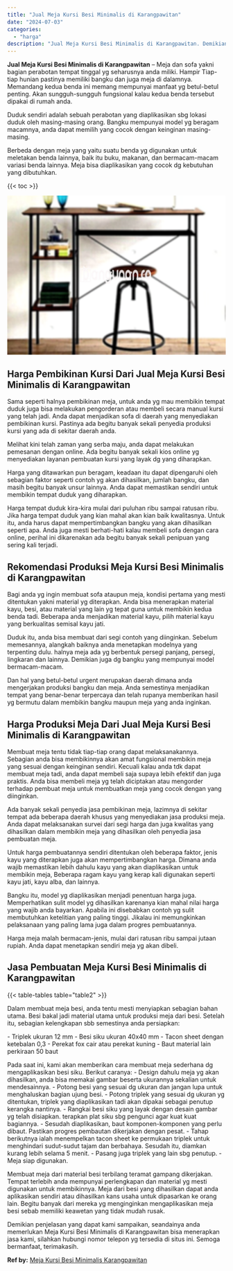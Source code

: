 ```yaml
---
title: "Jual Meja Kursi Besi Minimalis di Karangpawitan"
date: "2024-07-03"
categories: 
  - "harga"
description: "Jual Meja Kursi Besi Minimalis di Karangpawitan. Demikian penjelasan yang dapat kami sampaikan, seandainya anda memerlukan Meja Kursi Besi Minimalis di Karan..."
---
```


**Jual Meja Kursi Besi Minimalis di Karangpawitan** – Meja dan sofa yakni bagian perabotan tempat tinggal yg seharusnya anda miliki. Hampir Tiap-tiap hunian pastinya memiliki bangku dan juga meja di dalamnya. Memandang kedua benda ini memang mempunyai manfaat yg betul-betul penting. Akan sungguh-sungguh fungsional kalau kedua benda tersebut dipakai di rumah anda.

Duduk sendiri adalah sebuah perabotan yang diaplikasikan sbg lokasi duduk oleh masing-masing orang. Bangku mempunyai model yg beragam macamnya, anda dapat memilih yang cocok dengan keinginan masing-masing.

Berbeda dengan meja yang yaitu suatu benda yg digunakan untuk meletakan benda lainnya, baik itu buku, makanan, dan bermacam-macam variasi benda lainnya. Meja bisa diaplikasikan yang cocok dg kebutuhan yang dibutuhkan.

{{< toc >}}

![Jual Meja Kursi Besi Minimalis di Karangpawitan](/images/jual-meja-besi-murah24.png)

## Harga Pembikinan Kursi Dari Jual Meja Kursi Besi Minimalis di Karangpawitan

Sama seperti halnya pembikinan meja, untuk anda yg mau membikin tempat duduk juga bisa melakukan pengorderan atau membeli secara manual kursi yang telah jadi. Anda dapat menjadikan sofa di daerah yang menyediakan pembikinan kursi. Pastinya ada begitu banyak sekali penyedia produksi kursi yang ada di sekitar daerah anda.

Melihat kini telah zaman yang serba maju, anda dapat melakukan pemesanan dengan online. Ada begitu banyak sekali kios online yg menyediakan layanan pembuatan kursi yang layak dg yang diharapkan.

Harga yang ditawarkan pun beragam, keadaan itu dapat dipengaruhi oleh sebagian faktor seperti contoh yg akan dihasilkan, jumlah bangku, dan masih begitu banyak unsur lainnya. Anda dapat memastikan sendiri untuk membikin tempat duduk yang diharapkan.

Harga tempat duduk kira-kira mulai dari puluhan ribu sampai ratusan ribu. Jika harga tempat duduk yang kian mahal akan kian baik kwalitasnya. Untuk itu, anda harus dapat mempertimbangkan bangku yang akan dihasilkan seperti apa. Anda juga mesti berhati-hati kalau membeli sofa dengan cara online, perihal ini dikarenakan ada begitu banyak sekali penipuan yang sering kali terjadi.

## Rekomendasi Produksi Meja Kursi Besi Minimalis di Karangpawitan

Bagi anda yg ingin membuat sofa ataupun meja, kondisi pertama yang mesti ditentukan yakni material yg diterapkan. Anda bisa menerapkan material kayu, besi, atau material yang lain yg tepat guna untuk membikin kedua benda tadi. Beberapa anda menjadikan material kayu, pilih material kayu yang berkualitas semisal kayu jati.

Duduk itu, anda bisa membuat dari segi contoh yang diinginkan. Sebelum memesannya, alangkah baiknya anda menetapkan modelnya yang terpenting dulu. halnya meja ada yg berbentuk persegi panjang, persegi, lingkaran dan lainnya. Demikian juga dg bangku yang mempunyai model bermacam-macam.

Dan hal yang betul-betul urgent merupakan daerah dimana anda mengerjakan produksi bangku dan meja. Anda semestinya menjadikan tempat yang benar-benar terpercaya dan telah rupanya memberikan hasil yg bermutu dalam membikin bangku maupun meja yang anda inginkan.

## Harga Produksi Meja Dari Jual Meja Kursi Besi Minimalis di Karangpawitan

Membuat meja tentu tidak tiap-tiap orang dapat melaksanakannya. Sebagian anda bisa membikinnya akan amat fungsional membikin meja yang sesuai dengan keinginan sendiri. Kecuali kalau anda tdk dapat membuat meja tadi, anda dapat membeli saja supaya lebih efektif dan juga praktis. Anda bisa membeli meja yg telah diciptakan atau mengorder terhadap pembuat meja untuk membuatkan meja yang cocok dengan yang diinginkan.

Ada banyak sekali penyedia jasa pembikinan meja, lazimnya di sekitar tempat ada beberapa daerah khusus yang menyediakan jasa produksi meja. Anda dapat melaksanakan survei dari segi harga dan juga kwalitas yang dihasilkan dalam membikin meja yang dihasilkan oleh penyedia jasa pembuatan meja.

Untuk harga pembuatannya sendiri ditentukan oleh beberapa faktor, jenis kayu yang diterapkan juga akan mempertimbangkan harga. Dimana anda wajib memastikan lebih dahulu kayu yang akan diaplikasikan untuk membikin meja, Beberapa ragam kayu yang kerap kali digunakan seperti kayu jati, kayu alba, dan lainnya.

Bangku itu, model yg diaplikasikan menjadi penentuan harga juga. Memperhatikan sulit model yg dihasilkan karenanya kian mahal nilai harga yang wajib anda bayarkan. Apabila ini disebabkan contoh yg sulit membutuhkan ketelitian yang paling tinggi. Jikalau ini memungkinkan pelaksanaan yang paling lama juga dalam progres pembuatannya.

Harga meja malah bermacam-jenis, mulai dari ratusan ribu sampai jutaan rupiah. Anda dapat menetapkan sendiri meja yg akan dibeli.

## Jasa Pembuatan Meja Kursi Besi Minimalis di Karangpawitan

{{< table-tables table="table2" >}}

Dalam membuat meja besi, anda tentu mesti menyiapkan sebagian bahan utama. Besi bakal jadi material utama untuk produksi meja dari besi. Setelah itu, sebagian kelengkapan sbb semestinya anda persiapkan:

\- Triplek ukuran 12 mm - Besi siku ukuran 40x40 mm - Tacon sheet dengan ketebalan 0,3 - Perekat fox cair atau perekat kuning - Baut material lain perkiraan 50 baut

Pada saat ini, kami akan memberikan cara membuat meja sederhana dg mengaplikasikan besi siku. Berikut caranya: - Design dahulu meja yg akan dihasilkan, anda bisa memakai gambar beserta ukurannya sekalian untuk mendesainnya. - Potong besi yang sesuai dg ukuran dan jangan lupa untuk menghaluskan bagian ujung besi. - Potong triplek yang sesuai dg ukuran yg ditentukan, triplek yang diaplikasikan tadi akan dipakai sebagai penutup kerangka nantinya. - Rangkai besi siku yang layak dengan desain gambar yg telah disiapkan. terapkan plat siku sbg pengunci agar kuat kuat bagiannya. - Sesudah diaplikasikan, baut komponen-komponen yang perlu dibaut. Pastikan progres pembautan dikerjakan dengan pesat. - Tahap berikutnya ialah menempelkan tacon sheet ke permukaan triplek untuk menghindari sudut-sudut tajam dan berbahaya. Sesudah itu, diamkan kurang lebih selama 5 menit. - Pasang juga triplek yang lain sbg penutup. - Meja siap digunakan.

Membuat meja dari material besi terbilang teramat gampang dikerjakan. Tempat terlebih anda mempunyai perlengkapan dan material yg mesti digunakan untuk membikinnya. Meja dari besi yang dihasilkan dapat anda aplikasikan sendiri atau dihasilkan kans usaha untuk dipasarkan ke orang lain. Begitu banyak dari mereka yg menginginkan mengaplikasikan meja besi sebab memiliki keawetan yang tidak mudah rusak.

Demikian penjelasan yang dapat kami sampaikan, seandainya anda memerlukan Meja Kursi Besi Minimalis di Karangpawitan bisa menerapkan jasa kami, silahkan hubungi nomor telepon yg tersedia di situs ini. Semoga bermanfaat, terimakasih.

**Ref by:** [Meja Kursi Besi Minimalis Karangpawitan](https://id.wikipedia.org/wiki/Meja)
